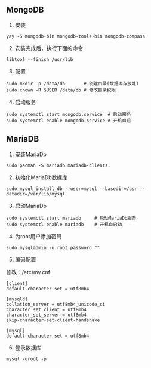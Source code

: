 ## MongoDB

1. 安装

`yay -S mongodb-bin mongodb-tools-bin mongodb-compass`

2. 安装完成后，执行下面的命令

`libtool --finish /usr/lib`

3. 配置

```shell
sudo mkdir -p /data/db       # 创建目录(数据库存放处)
sudo chown -R $USER /data/db # 修改目录权限
```

4. 启动服务

```shell
sudo systemctl start mongodb.service  # 启动服务
sudo systemctl enable mongodb.service # 开机自启
```


## MariaDB

1. 安装MariaDb

```shell
sudo pacman -S mariadb mariadb-clients
```

2. 初始化MariaDb数据库

```shell
sudo mysql_install_db --user=mysql --basedir=/usr --datadir=/var/lib/mysql
```

3. 启动MariaDb

```sehll
sudo systemctl start mariadb     # 启动MariaDb服务
sudo systemctl enable mariadb    # 开机自启动
```

4. 为root用户添加密码

```shell
sudo mysqladmin -u root password ""
```

5. 编码配置

修改：/etc/my.cnf

```shell
[client]
default-character-set = utf8mb4

[mysqld]
collation_server = utf8mb4_unicode_ci
character_set_client = utf8mb4
character_set_server = utf8mb4
skip-character-set-client-handshake

[mysql]
default-character-set = utf8mb4
```

6. 登录数据库

`mysql -uroot -p`
